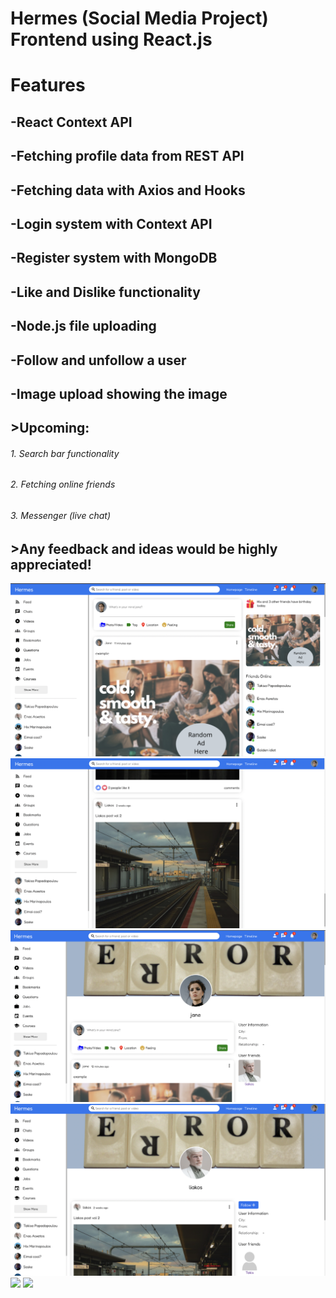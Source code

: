 # Hermes (Social Media Project) Frontend using React.js

# **Features**

## -React Context API
## -Fetching profile data from REST API
## -Fetching data with Axios and Hooks
## -Login system with Context API
## -Register system with MongoDB
## -Like and Dislike functionality
## -Node.js file uploading
## -Follow and unfollow a user
## -Image upload showing the image

## >Upcoming: 

###### 1. Search bar functionality
###### 2. Fetching online friends
###### 3. Messenger (live chat)

## >Any feedback and ideas would be highly appreciated!

<img src="timeline.png" />
<img src="timeline2.png" />
<img src="profile.png" />
<img src="anotheruser.png" />
<img src="creatingPost" />
<img src="createdPost" />
